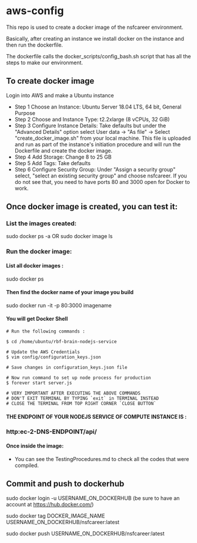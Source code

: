 # aws-config

This repo is used to create a docker image of the nsfcareer environment.

Basically, after creating an instance we install docker on the instance and then run the dockerfile.

The dockerfile calls the docker_scripts/config_bash.sh script that has all the steps to make our environment.

## To create docker image

Login into AWS and make a Ubuntu instance

- Step 1 Choose an Instance: Ubuntu Server 18.04 LTS, 64 bit, General Purpose
- Step 2 Choose and Instance Type: t2.2xlarge (8 vCPUs, 32 GiB)
- Step 3 Configure Instance Details: Take defaults but under the "Advanced Details" option select User data -> "As file" -> Select "create_docker_image.sh" from your local machine. This file is uploaded and run as part of the instance's initiation procedure and will run the Dockerfile and create the docker image.
- Step 4 Add Storage: Change 8 to 25 GB
- Step 5 Add Tags: Take defaults
- Step 6 Configure Security Group: Under "Assign a security group" select, "select an existing security group" and choose nsfcareer. If you do not see that, you need to have ports 80 and 3000 open for Docker to work.

## Once docker image is created, you can test it:

### List the images created:

sudo docker ps -a OR sudo docker image ls

### Run the docker image:

#### List all docker images :

sudo docker ps

#### Then find the docker name of your image you build

sudo docker run -it -p 80:3000 imagename

#### You will get Docker Shell

```
# Run the following commands :

$ cd /home/ubuntu/rbf-brain-nodejs-service

# Update the AWS Credentials
$ vim config/configuration_keys.json

# Save changes in configuration_keys.json file

# Now run command to set up node process for production
$ forever start server.js

# VERY IMPORTANT AFTER EXECUTING THE ABOVE COMMANDS
# DON'T EXIT TERMINAL BY TYPING `exit` in TERMINAL INSTEAD
# CLOSE THE TERMINAL FROM TOP RIGHT CORNER `CLOSE BUTTON`

```

#### THE ENDPOINT OF YOUR NODEJS SERVICE OF COMPUTE INSTANCE IS :

### http:ec-2-DNS-ENDPOINT/api/

#### Once inside the image:

- You can see the TestingProcedures.md to check all the codes that were compiled.

## Commit and push to dockerhub

sudo docker login -u USERNAME_ON_DOCKERHUB (be sure to have an account at https://hub.docker.com/)

sudo docker tag DOCKER_IMAGE_NAME USERNAME_ON_DOCKERHUB/nsfcareer:latest

sudo docker push USERNAME_ON_DOCKERHUB/nsfcareer:latest
